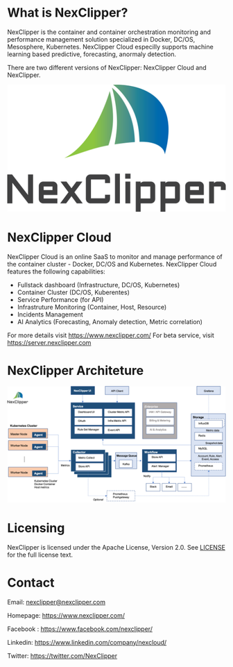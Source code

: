 # What is NexClipper?  
NexClipper is the container and container orchestration monitoring and performance management solution specialized in Docker, DC/OS, Mesosphere, Kubernetes. NexClipper Cloud especilly supports machine learning based predictive, forecasting, anormaly detection.

There are two different versions of NexClipper: NexClipper Cloud and NexClipper.

![GUI1](docs/images/logo1.png) 

# NexClipper Cloud 
NexClipper Cloud is an online SaaS to monitor and manage performance of the container cluster -  Docker, DC/OS and Kubernetes.
NexClipper Cloud features the following capabilities:
* Fullstack dashboard (Infrastructure, DC/OS, Kubernetes)
* Container Cluster (DC/OS, Kuberentes)
* Service Performance (for API)
* Infrastruture Monitoring (Container, Host, Resource)
* Incidents Management
* AI Analytics (Forecasting, Anomaly detection, Metric correlation)

For more details visit  https://www.nexclipper.com/
For beta service, visit https://server.nexclipper.com

# NexClipper Architeture 

![GUI1](docs/images/NexClipper_Architecture.png) 

# Licensing
NexClipper is licensed under the Apache License, Version 2.0. See 
[LICENSE](https://github.com/TheNexCloud/NexClipper/blob/master/LICENSE) for the full
license text.

# Contact
Email: nexclipper@nexclipper.com

Homepage: https://www.nexclipper.com/ 

Facebook : https://www.facebook.com/nexclipper/

Linkedin: https://www.linkedin.com/company/nexcloud/

Twitter: https://twitter.com/NexClipper

